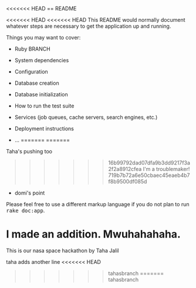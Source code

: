 <<<<<<< HEAD
== README

<<<<<<< HEAD
<<<<<<< HEAD
This README would normally document whatever steps are necessary to get the
application up and running.

Things you may want to cover:

* Ruby BRANCH

* System dependencies

* Configuration

* Database creation

* Database initialization

* How to run the test suite

* Services (job queues, cache servers, search engines, etc.)

* Deployment instructions

* ...
=======
=======

Taha's pushing too

>>>>>>> 16b99792dad07dfa9b3dd9217f3a2f2a8912cfea
I'm a troublemaker!
>>>>>>> 719b7b72a6e50cbaec45eaeb4b7f8b9500df085d

* domi's point

Please feel free to use a different markup language if you do not plan to run
<tt>rake doc:app</tt>.

I made an addition. Mwuhahahaha.
=======
This is our nasa space hackathon by Taha Jalil

taha adds another line
<<<<<<< HEAD
>>>>>>> tahasbranch
=======
>>>>>>> tahasbranch
